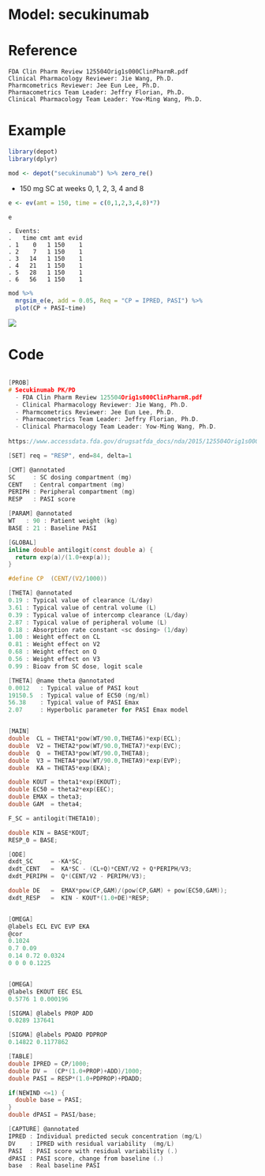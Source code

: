 Model: secukinumab
================

# Reference

    FDA Clin Pharm Review 125504Orig1s000ClinPharmR.pdf
    Clinical Pharmacology Reviewer: Jie Wang, Ph.D.
    Pharmcometrics Reviewer: Jee Eun Lee, Ph.D.
    Pharmacometrics Team Leader: Jeffry Florian, Ph.D.
    Clinical Pharmacology Team Leader: Yow-Ming Wang, Ph.D.

# Example

``` r
library(depot)
library(dplyr)
```

``` r
mod <- depot("secukinumab") %>% zero_re()
```

  - 150 mg SC at weeks 0, 1, 2, 3, 4 and 8

<!-- end list -->

``` r
e <- ev(amt = 150, time = c(0,1,2,3,4,8)*7)

e
```

    . Events:
    .   time cmt amt evid
    . 1    0   1 150    1
    . 2    7   1 150    1
    . 3   14   1 150    1
    . 4   21   1 150    1
    . 5   28   1 150    1
    . 6   56   1 150    1

``` r
mod %>% 
  mrgsim_e(e, add = 0.05, Req = "CP = IPRED, PASI") %>% 
  plot(CP + PASI~time)
```

![](/Users/kyleb/git/mrgsolve/depot/vignette/secukinumab_files/figure-gfm/unnamed-chunk-4-1.png)<!-- -->

# Code

``` c

[PROB]
# Secukinumab PK/PD 
  - FDA Clin Pharm Review 125504Orig1s000ClinPharmR.pdf
  - Clinical Pharmacology Reviewer: Jie Wang, Ph.D.
  - Pharmcometrics Reviewer: Jee Eun Lee, Ph.D.
  - Pharmacometrics Team Leader: Jeffry Florian, Ph.D.
  - Clinical Pharmacology Team Leader: Yow-Ming Wang, Ph.D.
  
https://www.accessdata.fda.gov/drugsatfda_docs/nda/2015/125504Orig1s000ClinPharmR.pdf

[SET] req = "RESP", end=84, delta=1

[CMT] @annotated
SC     : SC dosing compartment (mg)
CENT   : Central compartment (mg) 
PERIPH : Peripheral compartment (mg)
RESP   : PASI score

[PARAM] @annotated
WT   : 90 : Patient weight (kg)
BASE : 21 : Baseline PASI

[GLOBAL]
inline double antilogit(const double a) {
  return exp(a)/(1.0+exp(a));
}

#define CP  (CENT/(V2/1000))

[THETA] @annotated
0.19 : Typical value of clearance (L/day)
3.61 : Typical value of central volume (L)
0.39 : Typical value of intercomp clearance (L/day)
2.87 : Typical value of peripheral volume (L)
0.18 : Absorption rate constant <sc dosing> (1/day)
1.00 : Weight effect on CL
0.81 : Weight effect on V2
0.68 : Weight effect on Q
0.56 : Weight effect on V3
0.99 : Bioav from SC dose, logit scale

[THETA] @name theta @annotated
0.0012   : Typical value of PASI kout
19150.5  : Typical value of EC50 (ng/ml)
56.38    : Typical value of PASI Emax
2.07     : Hyperbolic parameter for PASI Emax model


[MAIN]
double  CL = THETA1*pow(WT/90.0,THETA6)*exp(ECL);
double  V2 = THETA2*pow(WT/90.0,THETA7)*exp(EVC);
double  Q  = THETA3*pow(WT/90.0,THETA8); 
double  V3 = THETA4*pow(WT/90.0,THETA9)*exp(EVP);
double  KA = THETA5*exp(EKA);

double KOUT = theta1*exp(EKOUT);
double EC50 = theta2*exp(EEC);
double EMAX = theta3;
double GAM  = theta4;

F_SC = antilogit(THETA10);

double KIN = BASE*KOUT;
RESP_0 = BASE;

[ODE]
dxdt_SC     = -KA*SC;
dxdt_CENT   =  KA*SC - (CL+Q)*CENT/V2 + Q*PERIPH/V3;
dxdt_PERIPH =  Q*(CENT/V2 - PERIPH/V3);

double DE   =  EMAX*pow(CP,GAM)/(pow(CP,GAM) + pow(EC50,GAM));
dxdt_RESP   =  KIN - KOUT*(1.0+DE)*RESP;


[OMEGA] 
@labels ECL EVC EVP EKA
@cor 
0.1024
0.7 0.09 
0.14 0.72 0.0324
0 0 0 0.1225


[OMEGA]
@labels EKOUT EEC ESL
0.5776 1 0.000196

[SIGMA] @labels PROP ADD 
0.0289 137641

[SIGMA] @labels PDADD PDPROP
0.14822 0.1177862

[TABLE]
double IPRED = CP/1000;
double DV =  (CP*(1.0+PROP)+ADD)/1000;
double PASI = RESP*(1.0+PDPROP)+PDADD;

if(NEWIND <=1) {
  double base = PASI; 
}
double dPASI = PASI/base;

[CAPTURE] @annotated
IPRED : Individual predicted secuk concentration (mg/L)
DV    : IPRED with residual variability  (mg/L)
PASI  : PASI score with residual variability (.)
dPASI : PASI score, change from baseline (.)
base  : Real baseline PASI
  
```

